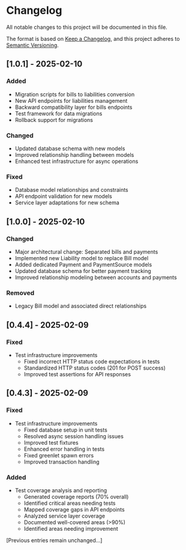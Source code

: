 # Changelog

All notable changes to this project will be documented in this file.

The format is based on [Keep a Changelog](https://keepachangelog.com/en/1.0.0/),
and this project adheres to [Semantic Versioning](https://semver.org/spec/v2.0.0.html).

## [1.0.1] - 2025-02-10

### Added
- Migration scripts for bills to liabilities conversion
- New API endpoints for liabilities management
- Backward compatibility layer for bills endpoints
- Test framework for data migrations
- Rollback support for migrations

### Changed
- Updated database schema with new models
- Improved relationship handling between models
- Enhanced test infrastructure for async operations

### Fixed
- Database model relationships and constraints
- API endpoint validation for new models
- Service layer adaptations for new schema

## [1.0.0] - 2025-02-10

### Changed
- Major architectural change: Separated bills and payments
- Implemented new Liability model to replace Bill model
- Added dedicated Payment and PaymentSource models
- Updated database schema for better payment tracking
- Improved relationship modeling between accounts and payments

### Removed
- Legacy Bill model and associated direct relationships

## [0.4.4] - 2025-02-09

### Fixed
- Test infrastructure improvements
  - Fixed incorrect HTTP status code expectations in tests
  - Standardized HTTP status codes (201 for POST success)
  - Improved test assertions for API responses

## [0.4.3] - 2025-02-09

### Fixed
- Test infrastructure improvements
  - Fixed database setup in unit tests
  - Resolved async session handling issues
  - Improved test fixtures
  - Enhanced error handling in tests
  - Fixed greenlet spawn errors
  - Improved transaction handling

### Added
- Test coverage analysis and reporting
  - Generated coverage reports (70% overall)
  - Identified critical areas needing tests
  - Mapped coverage gaps in API endpoints
  - Analyzed service layer coverage
  - Documented well-covered areas (>90%)
  - Identified areas needing improvement

[Previous entries remain unchanged...]

